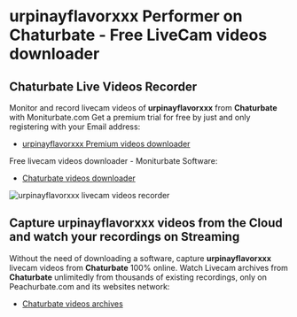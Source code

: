 # urpinayflavorxxx Performer on Chaturbate - Free LiveCam videos downloader

## Chaturbate Live Videos Recorder

Monitor and record livecam videos of **urpinayflavorxxx** from **Chaturbate** with Moniturbate.com
Get a premium trial for free by just and only registering with your Email address:
* [urpinayflavorxxx Premium videos downloader](https://moniturbate.com/request-demo-licence-key.html)

Free livecam videos downloader - Moniturbate Software:
* [Chaturbate videos downloader](https://moniturbate.com/moniturbate-download-software.html)

![urpinayflavorxxx livecam videos recorder](https://peachurnet.com/templates/moniturbate-software.png)


## Capture urpinayflavorxxx videos from the Cloud and watch your recordings on Streaming

Without the need of downloading a software, capture **urpinayflavorxxx** livecam videos from **Chaturbate** 100% online.
Watch Livecam archives from **Chaturbate** unlimitedly from thousands of existing recordings, only on Peachurbate.com and its websites network:
* [Chaturbate videos archives](https://peachurnet.com/)
